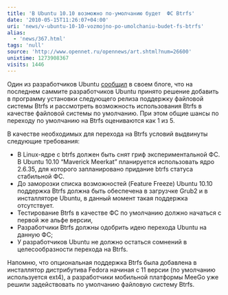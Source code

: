 ```yaml
---
title: 'В Ubuntu 10.10 возможно по-умолчанию будет  ФС Btrfs'
date: '2010-05-15T11:26:07+04:00'
uri: 'news/v-ubuntu-10-10-vozmojno-po-umolchaniu-budet-fs-btrfs'
alias: 
  - 'news/367.html'
tags: 'null'
source: 'http://www.opennet.ru/opennews/art.shtml?num=26600'
unixtime: 1273908367
visits: 1446
---
```

Один из разработчиков Ubuntu [сообщил](http://www.netsplit.com/2010/05/14/btrfs-by-default-in-maverick/) в своем блоге, что на последнем саммите разработчиков Ubuntu принято решение добавить в программу установки следующего релиза поддержку файловой системы Btrfs и рассмотреть возможность использования Btrfs в качестве файловой системы по умолчанию. При этом общие шансы по переходу по умолчанию на Btrfs оцениваются как 1 из 5.

В качестве необходимых для перехода на Btrfs условий выдвинуты следующие требования:

*   В Linux-ядре с btrfs должен быть снят гриф экспериментальной ФС. В Ubuntu 10.10 “Maverick Meerkat” планируется использовать ядро 2.6.35, для которого запланировано придание btrfs статуса стабильной ФС.
*   До заморозки списка возможностей (Feature Freeze) Ubuntu 10.10 поддержка Btrfs должна быть обеспечена в загрузчке Grub2 и в инсталляторе Ubuntu, в данный момент такая поддержка отсутствует.
*   Тестирование Btrfs в качестве ФС по умолчанию должно начаться с первой же альфе версии,
*   Разработчики Btrfs должны одобрить идею перехода Ubuntu на данную ФС;
*   У разработчиков Ubuntu не должно остаться сомнений в целесообразности перехода на Btrfs.

Напомню, что опциональная поддержка Btrfs была добавлена в инсталлятор дистрибутива Fedora начиная с 11 версии (по умолчанию используется ext4), а разработчики мобильной платформы MeeGo уже решили задействовать по умолчанию файловую систему Btrfs.
